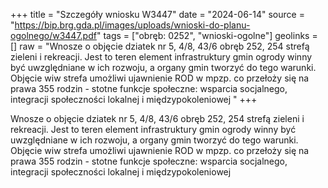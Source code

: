 +++
title = "Szczegóły wniosku W3447"
date = "2024-06-14"
source = "https://bip.brg.gda.pl/images/uploads/wnioski-do-planu-ogolnego/w3447.pdf"
tags = ["obręb: 0252", "wnioski-ogolne"]
geolinks = []
raw = "Wnosze o objęcie dziatek nr 5, 4/8, 43/6 obręb 252, 254 strefą zieleni i rekreacji. Jest to teren element infrastruktury gmin ogrody winny być uwzględniane w ich rozwoju, a organy gmin tworzyć do tego warunki. Objęcie wiw strefa umożliwi ujawnienie ROD w mpzp. co przełoży się na prawa 355 rodzin - stotne funkcje społeczne: wsparcia socjalnego, integracji społeczności lokalnej i międzypokoleniowej "
+++

Wnosze o objęcie dziatek nr 5, 4/8, 43/6 obręb 252, 254 strefą zieleni i rekreacji. Jest to teren
element infrastruktury gmin ogrody winny być uwzględniane w ich rozwoju, a organy gmin tworzyć do tego
warunki. Objęcie wiw strefa umożliwi ujawnienie ROD w mpzp. co przełoży się na prawa 355 rodzin -
stotne funkcje społeczne: wsparcia socjalnego, integracji społeczności lokalnej i międzypokoleniowej



